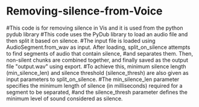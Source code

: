 # Removing-silence-from-Voice
#This code is for removing silence in Vis and it is used from the python pydub library
#This code uses the PyDub library to load an audio file and then split it based on silence. 
#The input file is loaded using AudioSegment.from_wav as input. After loading, split_on_silence attempts to find segments of audio that contain silence,
#and separates them. Then, non-silent chunks are combined together, and finally saved as the output file "output.wav" using export.
#To achieve this, minimum silence length (min_silence_len) and silence threshold (silence_thresh) are also given as input parameters to split_on_silence.
#The min_silence_len parameter specifies the minimum length of silence (in milliseconds) required for a segment to be separated,
#and the silence_thresh parameter defines the minimum level of sound considered as silence.
